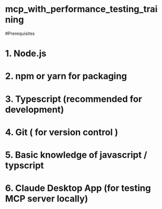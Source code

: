 # mcp_with_performance_testing_training

#Prerequisites

# 1. Node.js 
# 2. npm or yarn for packaging
# 3. Typescript (recommended for development)
# 4. Git ( for version control )
# 5. Basic knowledge of javascript / typscript
# 6. Claude Desktop App (for testing MCP server locally)
